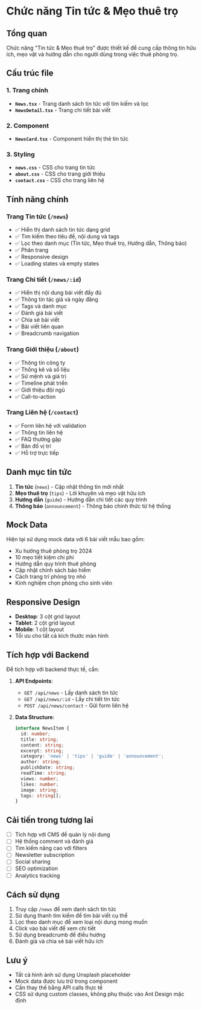 # Chức năng Tin tức & Mẹo thuê trọ

## Tổng quan
Chức năng "Tin tức & Mẹo thuê trọ" được thiết kế để cung cấp thông tin hữu ích, mẹo vặt và hướng dẫn cho người dùng trong việc thuê phòng trọ.

## Cấu trúc file

### 1. Trang chính
- **`News.tsx`** - Trang danh sách tin tức với tìm kiếm và lọc
- **`NewsDetail.tsx`** - Trang chi tiết bài viết

### 2. Component
- **`NewsCard.tsx`** - Component hiển thị thẻ tin tức

### 3. Styling
- **`news.css`** - CSS cho trang tin tức
- **`about.css`** - CSS cho trang giới thiệu
- **`contact.css`** - CSS cho trang liên hệ

## Tính năng chính

### Trang Tin tức (`/news`)
- ✅ Hiển thị danh sách tin tức dạng grid
- ✅ Tìm kiếm theo tiêu đề, nội dung và tags
- ✅ Lọc theo danh mục (Tin tức, Mẹo thuê trọ, Hướng dẫn, Thông báo)
- ✅ Phân trang
- ✅ Responsive design
- ✅ Loading states và empty states

### Trang Chi tiết (`/news/:id`)
- ✅ Hiển thị nội dung bài viết đầy đủ
- ✅ Thông tin tác giả và ngày đăng
- ✅ Tags và danh mục
- ✅ Đánh giá bài viết
- ✅ Chia sẻ bài viết
- ✅ Bài viết liên quan
- ✅ Breadcrumb navigation

### Trang Giới thiệu (`/about`)
- ✅ Thông tin công ty
- ✅ Thống kê và số liệu
- ✅ Sứ mệnh và giá trị
- ✅ Timeline phát triển
- ✅ Giới thiệu đội ngũ
- ✅ Call-to-action

### Trang Liên hệ (`/contact`)
- ✅ Form liên hệ với validation
- ✅ Thông tin liên hệ
- ✅ FAQ thường gặp
- ✅ Bản đồ vị trí
- ✅ Hỗ trợ trực tiếp

## Danh mục tin tức

1. **Tin tức** (`news`) - Cập nhật thông tin mới nhất
2. **Mẹo thuê trọ** (`tips`) - Lời khuyên và mẹo vặt hữu ích
3. **Hướng dẫn** (`guide`) - Hướng dẫn chi tiết các quy trình
4. **Thông báo** (`announcement`) - Thông báo chính thức từ hệ thống

## Mock Data

Hiện tại sử dụng mock data với 6 bài viết mẫu bao gồm:
- Xu hướng thuê phòng trọ 2024
- 10 mẹo tiết kiệm chi phí
- Hướng dẫn quy trình thuê phòng
- Cập nhật chính sách bảo hiểm
- Cách trang trí phòng trọ nhỏ
- Kinh nghiệm chọn phòng cho sinh viên

## Responsive Design

- **Desktop**: 3 cột grid layout
- **Tablet**: 2 cột grid layout  
- **Mobile**: 1 cột layout
- Tối ưu cho tất cả kích thước màn hình

## Tích hợp với Backend

Để tích hợp với backend thực tế, cần:

1. **API Endpoints**:
   - `GET /api/news` - Lấy danh sách tin tức
   - `GET /api/news/:id` - Lấy chi tiết tin tức
   - `POST /api/news/contact` - Gửi form liên hệ

2. **Data Structure**:
   ```typescript
   interface NewsItem {
     id: number;
     title: string;
     content: string;
     excerpt: string;
     category: 'news' | 'tips' | 'guide' | 'announcement';
     author: string;
     publishDate: string;
     readTime: string;
     views: number;
     likes: number;
     image: string;
     tags: string[];
   }
   ```

## Cải tiến trong tương lai

- [ ] Tích hợp với CMS để quản lý nội dung
- [ ] Hệ thống comment và đánh giá
- [ ] Tìm kiếm nâng cao với filters
- [ ] Newsletter subscription
- [ ] Social sharing
- [ ] SEO optimization
- [ ] Analytics tracking

## Cách sử dụng

1. Truy cập `/news` để xem danh sách tin tức
2. Sử dụng thanh tìm kiếm để tìm bài viết cụ thể
3. Lọc theo danh mục để xem loại nội dung mong muốn
4. Click vào bài viết để xem chi tiết
5. Sử dụng breadcrumb để điều hướng
6. Đánh giá và chia sẻ bài viết hữu ích

## Lưu ý

- Tất cả hình ảnh sử dụng Unsplash placeholder
- Mock data được lưu trữ trong component
- Cần thay thế bằng API calls thực tế
- CSS sử dụng custom classes, không phụ thuộc vào Ant Design mặc định

